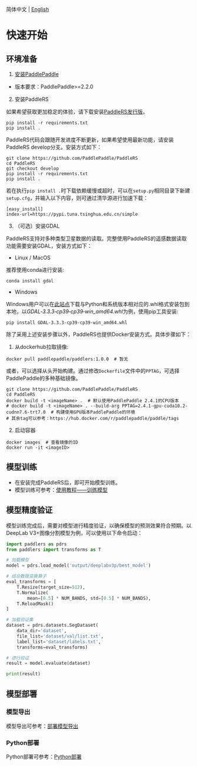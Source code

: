 简体中文 | [English](quick_start_en.md)

# 快速开始

## 环境准备

1. [安装PaddlePaddle](https://www.paddlepaddle.org.cn/install/quick)
  - 版本要求：PaddlePaddle>=2.2.0

2. 安装PaddleRS

如果希望获取更加稳定的体验，请下载安装[PaddleRS发行版](https://github.com/PaddlePaddle/PaddleRS/releases)。

```shell
pip install -r requirements.txt
pip install .
```

PaddleRS代码会跟随开发进度不断更新，如果希望使用最新功能，请安装PaddleRS develop分支。安装方式如下：

```shell
git clone https://github.com/PaddlePaddle/PaddleRS
cd PaddleRS
git checkout develop
pip install -r requirements.txt
pip install .
```

若在执行`pip install .`时下载依赖缓慢或超时，可以在`setup.py`相同目录下新建`setup.cfg`，并输入以下内容，则可通过清华源进行加速下载：

```
[easy_install]
index-url=https://pypi.tuna.tsinghua.edu.cn/simple
```

3. （可选）安装GDAL

PaddleRS支持对多种类型卫星数据的读取。完整使用PaddleRS的遥感数据读取功能需要安装GDAL，安装方式如下：

  - Linux / MacOS

推荐使用conda进行安装:

```shell
conda install gdal
```

  - Windows

Windows用户可以在[此站点](https://www.lfd.uci.edu/~gohlke/pythonlibs/#gdal)下载与Python和系统版本相对应的.whl格式安装包到本地，以*GDAL‑3.3.3‑cp39‑cp39‑win_amd64.whl*为例，使用pip工具安装:

```shell
pip install GDAL‑3.3.3‑cp39‑cp39‑win_amd64.whl
```

除了采用上述安装步骤以外，PaddleRS也提供Docker安装方式。具体步骤如下：

1. 从dockerhub拉取镜像:

```shell
docker pull paddlepaddle/paddlers:1.0.0  # 暂无
```

或者，可以选择从头开始构建。通过修改`Dockerfile`文件中的`PPTAG`，可选择PaddlePaddle的多种基础镜像。

```shell
git clone https://github.com/PaddlePaddle/PaddleRS
cd PaddleRS
docker build -t <imageName> .  # 默认使用PaddlePaddle 2.4.1的CPU版本
# docker build -t <imageName> . --build-arg PPTAG=2.4.1-gpu-cuda10.2-cudnn7.6-trt7.0  # 构建使用GPU版本PaddlePaddle的环境
# 其余tag可以参考：https://hub.docker.com/r/paddlepaddle/paddle/tags
```

2. 启动容器

```shell
docker images  # 查看镜像的ID
docker run -it <imageID>
```

## 模型训练

+ 在安装完成PaddleRS后，即可开始模型训练。
+ 模型训练可参考：[使用教程——训练模型](../tutorials/train/README_CN.md)

## 模型精度验证

模型训练完成后，需要对模型进行精度验证，以确保模型的预测效果符合预期。以DeepLab V3+图像分割模型为例，可以使用以下命令启动：

```python
import paddlers as pdrs
from paddlers import transforms as T

# 加载模型
model = pdrs.load_model('output/deeplabv3p/best_model')

# 组合数据变换算子
eval_transforms = [
    T.Resize(target_size=512),
    T.Normalize(
        mean=[0.5] * NUM_BANDS, std=[0.5] * NUM_BANDS),
    T.ReloadMask()
]

# 加载验证集
dataset = pdrs.datasets.SegDataset(
    data_dir='dataset',
    file_list='dataset/val/list.txt',
    label_list='dataset/labels.txt',
    transforms=eval_transforms)

# 进行验证
result = model.evaluate(dataset)

print(result)
```

## 模型部署

### 模型导出

模型导出可参考：[部署模型导出](../deploy/export/README.md)

### Python部署

Python部署可参考：[Python部署](../deploy/README.md)
